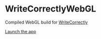 # WriteCorrectlyWebGL
Compiled WebGL build for [WriteCorrectly](https://github.com/VirtualMaestro/WriteCorrectly/)

[Launch the app](https://virtualmaestro.github.io/WriteCorrectlyWebGL/)

